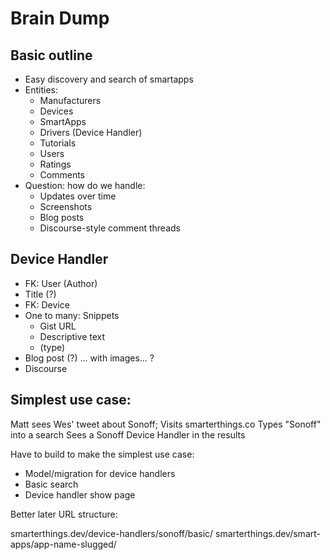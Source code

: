 # Brain Dump

## Basic outline

- Easy discovery and search of smartapps
- Entities:
    + Manufacturers
    + Devices
    + SmartApps
    + Drivers (Device Handler)
    + Tutorials
    + Users
    + Ratings
    + Comments
- Question: how do we handle:
    + Updates over time
    + Screenshots
    + Blog posts
    + Discourse-style comment threads


## Device Handler

- FK: User (Author)
- Title (?)
- FK: Device
- One to many: Snippets
    + Gist URL
    + Descriptive text
    + (type)
- Blog post (?) ... with images... ?
- Discourse


## Simplest use case:

Matt sees Wes' tweet about Sonoff;
Visits smarterthings.co
Types "Sonoff" into a search
Sees a Sonoff Device Handler in the results

Have to build to make the simplest use case:
- Model/migration for device handlers
- Basic search
- Device handler show page

Better later URL structure:

smarterthings.dev/device-handlers/sonoff/basic/
smarterthings.dev/smart-apps/app-name-slugged/
